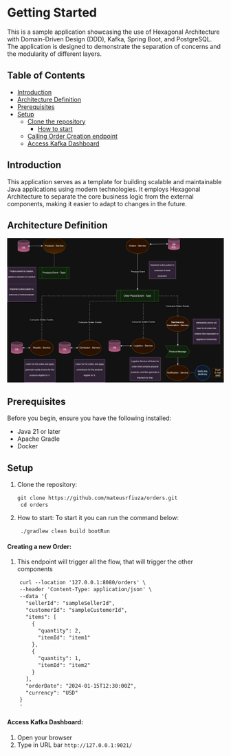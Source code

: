 # Getting Started

This is a sample application showcasing the use of Hexagonal Architecture with Domain-Driven Design (DDD), Kafka, Spring Boot, and PostgreSQL. The application is designed to demonstrate the separation of concerns and the modularity of different layers.

## Table of Contents

- [Introduction](#introduction)
- [Architecture Definition](#Architecture-Definition)
- [Prerequisites](#prerequisites)
- [Setup](#setup)
     - [Clone the repository](#clone-the-repository)
       - [How to start](#how-to-start)
    - [Calling Order Creation endpoint](#Creating-a-new-Order)
    - [Access Kafka Dashboard](#access-kafka-dashboard)

## Introduction

This application serves as a template for building scalable and maintainable Java applications using modern technologies. It employs Hexagonal Architecture to separate the core business logic from the external components, making it easier to adapt to changes in the future.

## Architecture Definition

![Diagram of components](architecture_definition.jpg)


## Prerequisites

Before you begin, ensure you have the following installed:

- Java 21 or later
- Apache Gradle
- Docker

## Setup

1. Clone the repository:
     ```
     git clone https://github.com/mateusrfiuza/orders.git
      cd orders
     ```
2. How to start:
To start it you can run the command below:
     ```
      ./gradlew clean build bootRun
     ```


#### Creating a new Order:
1. This endpoint will trigger all the flow, that will trigger the other components
  ```
      curl --location '127.0.0.1:8080/orders' \
      --header 'Content-Type: application/json' \
      --data '{
        "sellerId": "sampleSellerId",
        "customerId": "sampleCustomerId",
        "items": [
          {
            "quantity": 2,
            "itemId": "item1"
          },
          {
            "quantity": 1,
            "itemId": "item2"
          }
        ],
        "orderDate": "2024-01-15T12:30:00Z",
        "currency": "USD"
      }
      '
  ```


#### Access Kafka Dashboard:
1. Open your browser
2. Type in URL bar `http://127.0.0.1:9021/`
